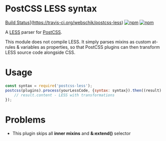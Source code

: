 # PostCSS LESS syntax
[Build Status](https://secure.travis-ci.org/webschik/postcss-less.png?branch=master)](https://travis-ci.org/webschik/postcss-less)
[![npm](https://img.shields.io/npm/dm/postcss-less.svg)](https://www.npmjs.com/package/postcss-less)
[![npm](https://img.shields.io/npm/l/postcss-less.svg)](https://www.npmjs.com/package/postcss-less)

A [LESS](http://lesscss.org/) parser for [PostCSS](https://github.com/postcss/postcss).

This module does not compile LESS. It simply parses mixins as custom at-rules & variables as properties, so that PostCSS plugins can then transform LESS source code alongside CSS.

# Usage

````js
const syntax = require('postcss-less');
postcss(plugins).process(yourLessCode, {syntax: syntax}).then((result) => {
    // result.content - LESS with transformations
});
````

# Problems
* This plugin skips all **inner mixins** and **&:extend()** selector